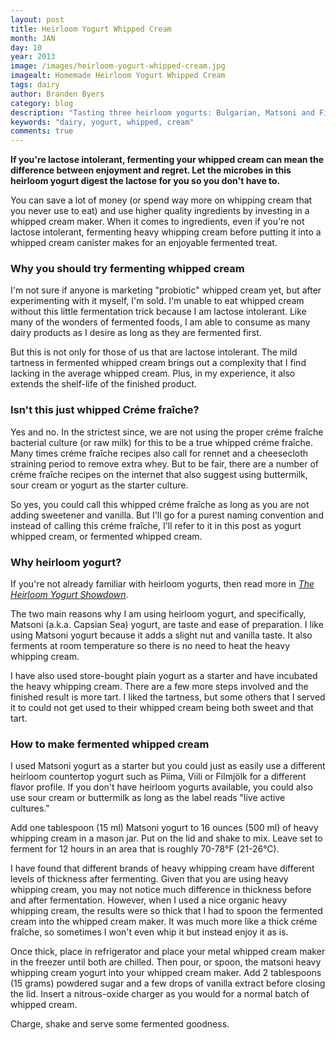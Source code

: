 ```yaml
---
layout: post
title: Heirloom Yogurt Whipped Cream
month: JAN
day: 10
year: 2013
image: /images/heirloom-yogurt-whipped-cream.jpg
imagealt: Homemade Heirloom Yogurt Whipped Cream
tags: dairy
author: Branden Byers
category: blog
description: "Tasting three heirloom yogurts: Bulgarian, Matsoni and Filmjolk. How do these thermophilic (yogurt maker) and mesophilic (counter top) yogurts compare?"
keywords: "dairy, yogurt, whipped, cream"
comments: true
---
```

**If you're lactose intolerant, fermenting your whipped cream can mean the difference between enjoyment and regret. Let the microbes in this heirloom yogurt digest the lactose for you so you don't have to.**

You can save a lot of money (or spend way more on whipping cream that you never use to eat) and use higher quality ingredients by investing in a whipped cream maker. When it comes to ingredients, even if you're not lactose intolerant, fermenting heavy whipping cream before putting it into a whipped cream canister makes for an enjoyable fermented treat.

<h3 class="title">Why you should try fermenting whipped cream</h3>

I'm not sure if anyone is marketing "probiotic" whipped cream yet, but after experimenting with it myself, I'm sold. I'm unable to eat whipped cream without this little fermentation trick because I am lactose intolerant. Like many of the wonders of fermented foods, I am able to consume as many dairy products as I desire as long as they are fermented first.

But this is not only for those of us that are lactose intolerant. The mild tartness in fermented whipped cream brings out a complexity that I find lacking in the average whipped cream. Plus, in my experience, it also extends the shelf-life of the finished product.

<h3 class="title">Isn't this just whipped Cr&eacute;me fra&icirc;che?</h3>

Yes and no. In the strictest since, we are not using the proper cr&eacute;me fra&icirc;che bacterial culture (or raw milk) for this to be a true whipped cr&eacute;me fra&icirc;che. Many times cr&eacute;me fra&icirc;che recipes also call for rennet and a cheesecloth straining period to remove extra whey. But to be fair, there are a number of cr&eacute;me fra&icirc;che recipes on the internet that also suggest using buttermilk, sour cream or yogurt as the starter culture.

So yes, you could call this whipped cr&eacute;me fra&icirc;che as long as you are not adding sweetener and vanilla. But I'll go for a purest naming convention and instead of calling this cr&eacute;me fra&icirc;che, I'll refer to it in this post as yogurt whipped cream, or fermented whipped cream.

<h3 class="title">Why heirloom yogurt?</h3>

If you're not already familiar with heirloom yogurts, then read more in *[The Heirloom Yogurt Showdown](http://www.fermup.com/blog/Homemade-Heirloom-Yogurt-Showdown/ "Comparing three different Heirloom Yogurt Cultures")*.

The two main reasons why I am using heirloom yogurt, and specifically, Matsoni (a.k.a. Capsian Sea) yogurt, are taste and ease of preparation. I like using Matsoni yogurt because it adds a slight nut and vanilla taste. It also ferments at room temperature so there is no need to heat the heavy whipping cream.

I have also used store-bought plain yogurt as a starter and have incubated the heavy whipping cream. There are a few more steps involved and the finished result is more tart. I liked the tartness, but some others that I served it to could not get used to their whipped cream being both sweet and that tart.

<h3 class="title">How to make fermented whipped cream</h3>

I used Matsoni yogurt as a starter but you could just as easily use a different heirloom countertop yogurt such as Piima, Viili or Filmj&ouml;lk for a different flavor profile. If you don't have heirloom yogurts available, you could also use sour cream or buttermilk as long as the label reads "live active cultures."

Add one tablespoon (15 ml) Matsoni yogurt to 16 ounces (500 ml) of heavy whipping cream in a mason jar. Put on the lid and shake to mix. Leave set to ferment for 12 hours in an area that is roughly 70-78&deg;F (21-26&deg;C).

I have found that different brands of heavy whipping cream have different levels of thickness after fermenting. Given that you are using heavy whipping cream, you may not notice much difference in thickness before and after fermentation. However, when I used a nice organic heavy whipping cream, the results were so thick that I had to spoon the fermented cream into the whipped cream maker. It was much more like a thick cr&eacute;me fra&icirc;che, so sometimes I won't even whip it but instead enjoy it as is.

Once thick, place in refrigerator and place your metal whipped cream maker in the freezer until both are chilled. Then pour, or spoon, the matsoni heavy whipping cream yogurt into your whipped cream maker. Add 2 tablespoons (15 grams) powdered sugar and a few drops of vanilla extract before closing the lid. Insert a nitrous-oxide charger as you would for a normal batch of whipped cream.

Charge, shake and serve some fermented goodness.